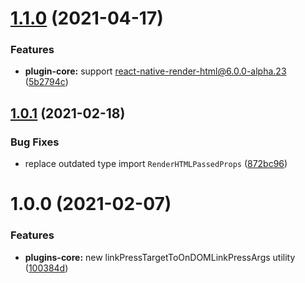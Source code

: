 # [1.1.0](https://github.com/native-html/plugins/compare/@native-html/plugins-core@1.0.1...@native-html/plugins-core@1.1.0) (2021-04-17)


### Features

* **plugin-core:** support react-native-render-html@6.0.0-alpha.23 ([5b2794c](https://github.com/native-html/plugins/commit/5b2794c23b3aa20136793e2c0dc72efcea654976))

## [1.0.1](https://github.com/native-html/plugins/compare/@native-html/plugins-core@1.0.0...@native-html/plugins-core@1.0.1) (2021-02-18)


### Bug Fixes

* replace outdated type import `RenderHTMLPassedProps` ([872bc96](https://github.com/native-html/plugins/commit/872bc965d8b5c5e8e37430060a2edc343549623f))

# 1.0.0 (2021-02-07)


### Features

* **plugins-core:** new linkPressTargetToOnDOMLinkPressArgs utility ([100384d](https://github.com/native-html/plugins/commit/100384debed5b88ccb1a067712c8e3f340a5659a))

